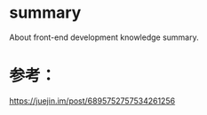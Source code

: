 <!--
 * @Descripttion:
 * @version:
 * @Author: shenjia
 * @Date: 2020-11-19 10:41:34
 * @LastEditors: shenjia
 * @LastEditTime: 2020-11-19 10:49:28
-->

# summary

About front-end development knowledge summary.

# 参考：

https://juejin.im/post/6895752757534261256
